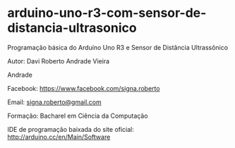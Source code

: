 arduino-uno-r3-com-sensor-de-distancia-ultrasonico
==================================================

Programação básica do Arduíno Uno R3 e Sensor de Distância Ultrassônico

Autor: Davi Roberto Andrade Vieira

Andrade

Facebook: https://www.facebook.com/signa.roberto

Email: signa.roberto@gmail.com

Formação: Bacharel em Ciência da Computação

IDE de programação baixada do site oficial: http://arduino.cc/en/Main/Software
